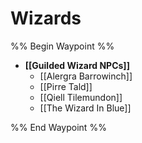 # Wizards
%% Begin Waypoint %%
- **[[Guilded Wizard NPCs]]**
	- [[Alergra Barrowinch]]
	- [[Pirre Tald]]
	- [[Qiell Tilemundon]]
	- [[The Wizard In Blue]]

%% End Waypoint %%
